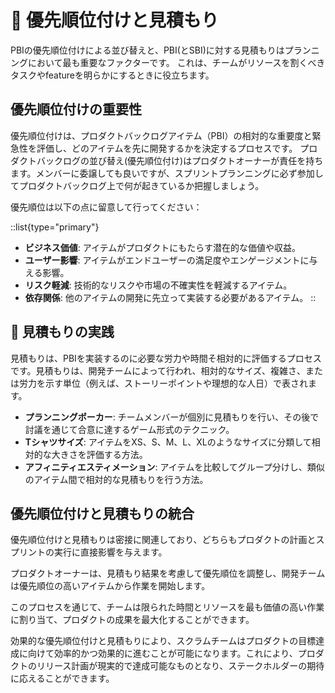 # 🚧 優先順位付けと見積もり

PBIの優先順位付けによる並び替えと、PBI(とSBI)に対する見積もりはプランニングにおいて最も重要なファクターです。
これは、チームがリソースを割くべきタスクやfeatureを明らかにするときに役立ちます。

## 優先順位付けの重要性

優先順位付けは、プロダクトバックログアイテム（PBI）の相対的な重要度と緊急性を評価し、どのアイテムを先に開発するかを決定するプロセスです。
プロダクトバックログの並び替え(優先順位付け)はプロダクトオーナーが責任を持ちます。メンバーに委譲しても良いですが、スプリントプランニングに必ず参加してプロダクトバックログ上で何が起きているか把握しましょう。

優先順位は以下の点に留意して行ってください：

::list{type="primary"}
- **ビジネス価値**: アイテムがプロダクトにもたらす潜在的な価値や収益。
- **ユーザー影響**: アイテムがエンドユーザーの満足度やエンゲージメントに与える影響。
- **リスク軽減**: 技術的なリスクや市場の不確実性を軽減するアイテム。
- **依存関係**: 他のアイテムの開発に先立って実装する必要があるアイテム。
::

## 🚧 見積もりの実践

見積もりは、PBIを実装するのに必要な労力や時間そ相対的に評価するプロセスです。見積もりは、開発チームによって行われ、相対的なサイズ、複雑さ、または労力を示す単位（例えば、ストーリーポイントや理想的な人日）で表されます。

- **プランニングポーカー**: チームメンバーが個別に見積もりを行い、その後で討議を通じて合意に達するゲーム形式のテクニック。
- **Tシャツサイズ**: アイテムをXS、S、M、L、XLのようなサイズに分類して相対的な大きさを評価する方法。
- **アフィニティエスティメーション**: アイテムを比較してグループ分けし、類似のアイテム間で相対的な見積もりを行う方法。

<!-- TODO: 各プランニング方法に項目を割いて解説 -->

## 優先順位付けと見積もりの統合
優先順位付けと見積もりは密接に関連しており、どちらもプロダクトの計画とスプリントの実行に直接影響を与えます。

プロダクトオーナーは、見積もり結果を考慮して優先順位を調整し、開発チームは優先順位の高いアイテムから作業を開始します。

このプロセスを通じて、チームは限られた時間とリソースを最も価値の高い作業に割り当て、プロダクトの成果を最大化することができます。

効果的な優先順位付けと見積もりにより、スクラムチームはプロダクトの目標達成に向けて効率的かつ効果的に進むことが可能になります。これにより、プロダクトのリリース計画が現実的で達成可能なものとなり、ステークホルダーの期待に応えることができます。